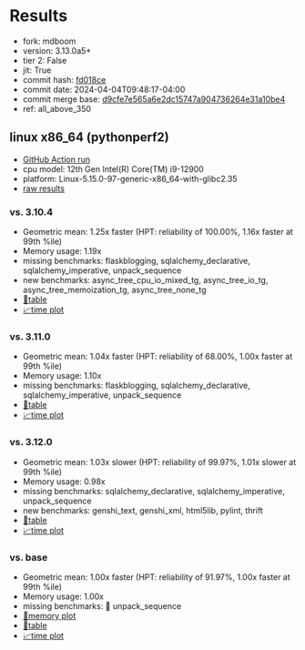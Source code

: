 # Results

- fork: mdboom
- version: 3.13.0a5+
- tier 2: False
- jit: True
- commit hash: [fd018ce](https://github.com/mdboom/cpython/commit/fd018ce)
- commit date: 2024-04-04T09:48:17-04:00
- commit merge base: [d9cfe7e565a6e2dc15747a904736264e31a10be4](https://github.com/mdboom/cpython/commit/d9cfe7e565a6e2dc15747a904736264e31a10be4)
- ref: all_above_350

## linux x86_64 (pythonperf2)

- [GitHub Action run](https://github.com/faster-cpython/benchmarking/actions/runs/8556443564)
- cpu model: 12th Gen Intel(R) Core(TM) i9-12900
- platform: Linux-5.15.0-97-generic-x86_64-with-glibc2.35
- [raw results](bm-20240404-pythonperf2-x86_64-mdboom-all_above_350-3.13.0a5%2B-fd018ce.json)

### vs. 3.10.4

- Geometric mean: 1.25x faster (HPT: reliability of 100.00%, 1.16x faster at 99th %ile)
- Memory usage: 1.19x
- missing benchmarks: flaskblogging, sqlalchemy_declarative, sqlalchemy_imperative, unpack_sequence
- new benchmarks: async_tree_cpu_io_mixed_tg, async_tree_io_tg, async_tree_memoization_tg, async_tree_none_tg
- [📄table](bm-20240404-pythonperf2-x86_64-mdboom-all_above_350-3.13.0a5%2B-fd018ce-vs-3.10.4.md)
- [📈time plot](bm-20240404-pythonperf2-x86_64-mdboom-all_above_350-3.13.0a5%2B-fd018ce-vs-3.10.4.png)

### vs. 3.11.0

- Geometric mean: 1.04x faster (HPT: reliability of 68.00%, 1.00x faster at 99th %ile)
- Memory usage: 1.10x
- missing benchmarks: flaskblogging, sqlalchemy_declarative, sqlalchemy_imperative, unpack_sequence
- [📄table](bm-20240404-pythonperf2-x86_64-mdboom-all_above_350-3.13.0a5%2B-fd018ce-vs-3.11.0.md)
- [📈time plot](bm-20240404-pythonperf2-x86_64-mdboom-all_above_350-3.13.0a5%2B-fd018ce-vs-3.11.0.png)

### vs. 3.12.0

- Geometric mean: 1.03x slower (HPT: reliability of 99.97%, 1.01x slower at 99th %ile)
- Memory usage: 0.98x
- missing benchmarks: sqlalchemy_declarative, sqlalchemy_imperative, unpack_sequence
- new benchmarks: genshi_text, genshi_xml, html5lib, pylint, thrift
- [📄table](bm-20240404-pythonperf2-x86_64-mdboom-all_above_350-3.13.0a5%2B-fd018ce-vs-3.12.0.md)
- [📈time plot](bm-20240404-pythonperf2-x86_64-mdboom-all_above_350-3.13.0a5%2B-fd018ce-vs-3.12.0.png)

### vs. base

- Geometric mean: 1.00x faster (HPT: reliability of 91.97%, 1.00x faster at 99th %ile)
- Memory usage: 1.00x
- missing benchmarks: 🔴 unpack_sequence
- [🧠memory plot](bm-20240404-pythonperf2-x86_64-mdboom-all_above_350-3.13.0a5%2B-fd018ce-vs-base-mem.png)
- [📄table](bm-20240404-pythonperf2-x86_64-mdboom-all_above_350-3.13.0a5%2B-fd018ce-vs-base.md)
- [📈time plot](bm-20240404-pythonperf2-x86_64-mdboom-all_above_350-3.13.0a5%2B-fd018ce-vs-base.png)

